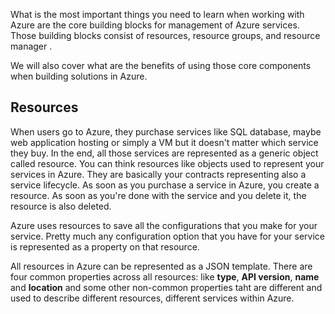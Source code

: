 What is the most important things you need to learn when working with Azure are the core building blocks for management of Azure services. Those building blocks consist of resources, resource groups, and resource manager .

We will also cover what are the benefits of using those core components when building solutions in Azure.

## Resources

When users go to Azure, they purchase services like SQL database, maybe web application hosting or simply a VM but it doesn't matter which service they buy. In the end, all those services are represented as a generic object called resource. You can think resources like objects used to represent your services in Azure. They are basically your contracts representing also a service lifecycle. As soon as you purchase a service in Azure, you create a resource.
As soon as you're done with the service and you delete it, the resource is also deleted.

Azure uses resources to save all the configurations that you make for your service. Pretty much any configuration option that you have for your service is represented as a property on that resource.

All resources in Azure can be represented as a JSON template. There are four common properties across all resources: like **type**, **API version**, **name** and **location** and some other non-common properties taht are different and used to describe different resources, different services within Azure.

